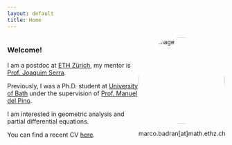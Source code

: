 ```yaml
---
layout: default
title: Home
---
```


<div style="display: flex; align-items: center;">
  <div style="flex: 1;">
    <h3>Welcome!</h3>
    <p>I am a postdoc at <a href="https://math.ethz.ch">ETH Zürich</a>, my mentor is <a href="https://people.math.ethz.ch/~serraj/">Prof. Joaquim Serra</a>.</p> 
    <p>Previously, I was a Ph.D. student at <a href="https://www.bath.ac.uk/departments/department-of-mathematical-sciences/">University of Bath</a> under the supervision of <a href="https://researchportal.bath.ac.uk/en/persons/manuel-del-pino">Prof. Manuel del Pino</a>.</p>
    <p>I am interested in geometric analysis and partial differential equations.</p>
    <p>You can find a recent CV <a href="CV/CV.pdf" target="_blank">here</a>.</p>
  </div>
  <div>
    <img src="{{ site.baseurl }}/img.jpg" alt="My Image" title="My Image"
         style="border-radius: 50%; width: auto; height: 200px; object-fit: cover; aspect-ratio: 1 / 1;"/>
  <p style="text-align: center;">marco.badran[at]math.ethz.ch</p>
  </div>
</div>

